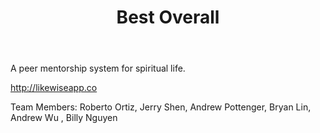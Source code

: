 ﻿---
title: Best Overall
intro: Likewise
---
A peer mentorship system for spiritual life. 

http://likewiseapp.co

Team Members:
Roberto Ortiz, Jerry Shen, Andrew Pottenger, Bryan Lin, Andrew Wu
, Billy Nguyen

